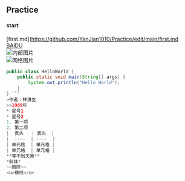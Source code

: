## Practice 
#### start  
[first.md](https://github.com/YanJian1010/Practice/edit/main/first.md  
[BAIDU](https://www.baidu.com/)  
![内部图片](https://github.com/YanJian1010/Practice/edit/main/timg.jpg)  
![网络图片](http://p2.so.qhimgs1.com/t01742584c446e9f9f2.jpg)  
```java
public class HelloWorld {
    public static void main(String[] args) {
        System.out.println("Hello World");
    }
} ```
>作者：林清玄  
>>1989年  
* 星号1  
* 星号2  
1. 第一项  
2. 第二项  
|  表头   | 表头  |
|  ----  | ----  |
| 单元格  | 单元格 |
| 单元格  | 单元格 |
**等不到天黑**  
*斜体*  
~~删除~~  
<u>横线</u>  



